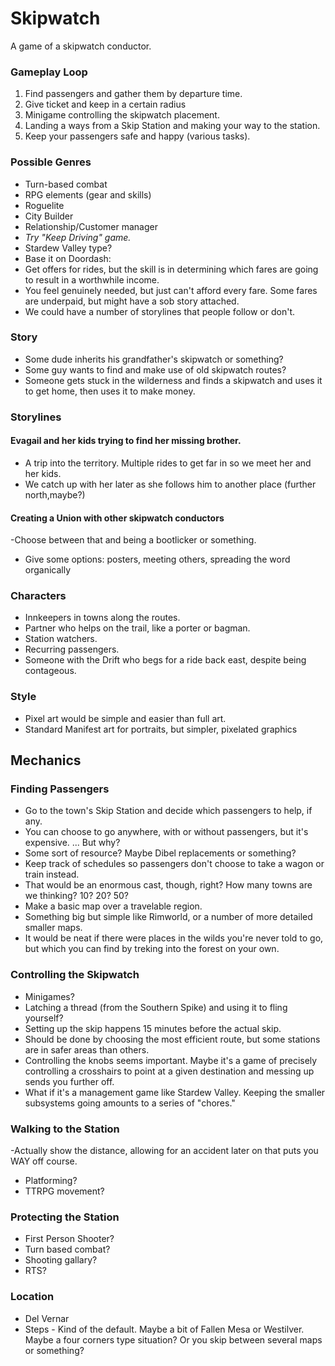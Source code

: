 # Skipwatch

A game of a skipwatch conductor.

### Gameplay Loop
1) Find passengers and gather them by departure time.
2) Give ticket and keep in a certain radius
3) Minigame controlling the skipwatch placement.
4) Landing a ways from a Skip Station and making your way to the station.
5) Keep your passengers safe and happy (various tasks).

### Possible Genres
- Turn-based combat
- RPG elements (gear and skills)
- Roguelite
- City Builder
- Relationship/Customer manager
- *Try "Keep Driving" game.*
- Stardew Valley type?
- Base it on Doordash:
- Get offers for rides, but the skill is in determining which fares are going to result in a worthwhile income.
- You feel genuinely needed, but just can't afford every fare. Some fares are underpaid, but might have a sob story attached.
- We could have a number of storylines that people follow or don't.

### Story
- Some dude inherits his grandfather's skipwatch or something?
- Some guy wants to find and make use of old skipwatch routes?
- Someone gets stuck in the wilderness and finds a skipwatch and uses it to get home, then uses it to make money.

### Storylines

#### Evagail and her kids trying to find her missing brother.
- A trip into the territory. Multiple rides to get far in so we meet her and her kids.
- We catch up with her later as she follows him to another place (further north,maybe?)

#### Creating a Union with other skipwatch conductors
-Choose between that and being a bootlicker or something.
- Give some options: posters, meeting others, spreading the word organically

### Characters
- Innkeepers in towns along the routes.
- Partner who helps on the trail, like a porter or bagman.
- Station watchers.
- Recurring passengers.
- Someone with the Drift who begs for a ride back east, despite being contageous.

### Style
- Pixel art would be simple and easier than full art.
- Standard Manifest art for portraits, but simpler, pixelated graphics

## Mechanics

### Finding Passengers
- Go to the town's Skip Station and decide which passengers to help, if any.
- You can choose to go anywhere, with or without passengers, but it's expensive. ... But why?
- Some sort of resource? Maybe Dibel replacements or something?
- Keep track of schedules so passengers don't choose to take a wagon or train instead.
- That would be an enormous cast, though, right? How many towns are we thinking? 10? 20? 50?
- Make a basic map over a travelable region.
- Something big but simple like Rimworld, or a number of more detailed smaller maps.
- It would be neat if there were places in the wilds you're never told to go, but which you can find by treking into the forest on your own.

### Controlling the Skipwatch
- Minigames?
- Latching a thread (from the Southern Spike) and using it to fling yourself?
- Setting up the skip happens 15 minutes before the actual skip.
- Should be done by choosing the most efficient route, but some stations are in safer areas than others.
- Controlling the knobs seems important. Maybe it's a game of precisely controlling a crosshairs to point at a given destination and messing up sends you further off.
- What if it's a management game like Stardew Valley. Keeping the smaller subsystems going amounts to a series of "chores."

### Walking to the Station
-Actually show the distance, allowing for an accident later on that puts you WAY off course.
- Platforming?
- TTRPG movement?

### Protecting the Station
- First Person Shooter?
- Turn based combat?
- Shooting gallary?
- RTS?

### Location
- Del Vernar
- Steps - Kind of the default. Maybe a bit of Fallen Mesa or Westilver. Maybe a four corners type situation? Or you skip between several maps or something?
